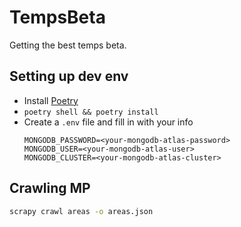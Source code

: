 # TempsBeta

Getting the best temps beta.

## Setting up dev env

* Install [Poetry](https://python-poetry.org/docs/#installation)
*  `poetry shell && poetry install`
* Create a `.env` file and fill in with your info
    ```
    MONGODB_PASSWORD=<your-mongodb-atlas-password>
    MONGODB_USER=<your-mongodb-atlas-user>
    MONGODB_CLUSTER=<your-mongodb-atlas-cluster>
    ```

## Crawling MP

```bash
scrapy crawl areas -o areas.json
```